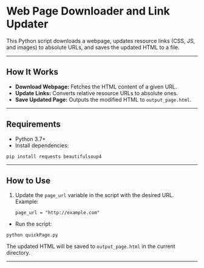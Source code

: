 # Web Page Downloader and Link Updater

This Python script downloads a webpage, updates resource links (CSS, JS, and images) to absolute URLs, and saves the updated HTML to a file.

---

## How It Works

- **Download Webpage:** Fetches the HTML content of a given URL.
- **Update Links:** Converts relative resource URLs to absolute ones.
- **Save Updated Page:** Outputs the modified HTML to `output_page.html`.

---

## Requirements

- Python 3.7+
- Install dependencies:
```
pip install requests beautifulsoup4
``` 

---

## How to Use

1. Update the `page_url` variable in the script with the desired URL.  
	Example:
	```
	page_url = "http://example.com"
	```
    
- Run the script:
```
python quickPage.py
```

The updated HTML will be saved to `output_page.html` in the current directory.

---
